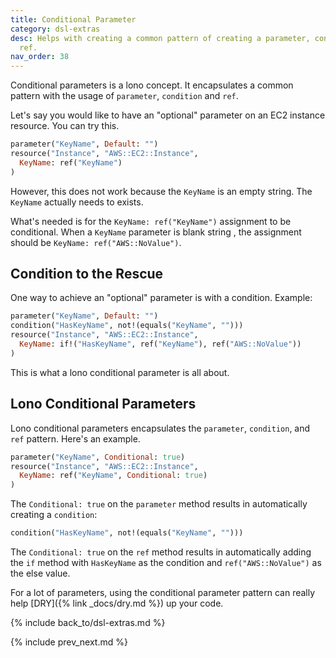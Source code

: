 ```yaml
---
title: Conditional Parameter
category: dsl-extras
desc: Helps with creating a common pattern of creating a parameter, condition, and
  ref.
nav_order: 38
---
```


Conditional parameters is a lono concept. It encapsulates a common pattern with the usage of `parameter`, `condition` and `ref`.

Let's say you would like to have an "optional" parameter on an EC2 instance resource. You can try this.

```ruby
parameter("KeyName", Default: "")
resource("Instance", "AWS::EC2::Instance",
  KeyName: ref("KeyName")
)
```

However, this does not work because the `KeyName` is an empty string. The `KeyName` actually needs to exists.

What's needed is for the `KeyName: ref("KeyName")` assignment to be conditional. When a `KeyName` parameter is blank string , the assignment should be `KeyName: ref("AWS::NoValue")`.

## Condition to the Rescue

One way to achieve an "optional" parameter is with a condition. Example:

```ruby
parameter("KeyName", Default: "")
condition("HasKeyName", not!(equals("KeyName", "")))
resource("Instance", "AWS::EC2::Instance",
  KeyName: if!("HasKeyName", ref("KeyName"), ref("AWS::NoValue"))
)
```

This is what a lono conditional parameter is all about.

## Lono Conditional Parameters

Lono conditional parameters encapsulates the `parameter`, `condition`, and `ref` pattern. Here's an example.

```ruby
parameter("KeyName", Conditional: true)
resource("Instance", "AWS::EC2::Instance",
  KeyName: ref("KeyName", Conditional: true)
)
```

The `Conditional: true` on the `parameter` method results in automatically creating a `condition`:

```ruby
condition("HasKeyName", not!(equals("KeyName", "")))
```

The `Conditional: true` on the `ref` method results in automatically adding the `if` method with `HasKeyName` as the condition and `ref("AWS::NoValue")` as the else value.

For a lot of parameters, using the conditional parameter pattern can really help [DRY]({% link _docs/dry.md %}) up your code.

{% include back_to/dsl-extras.md %}

{% include prev_next.md %}
